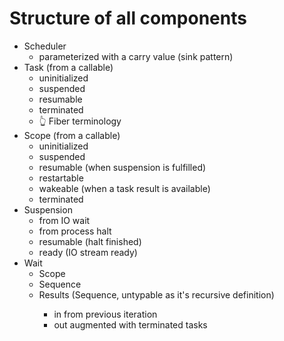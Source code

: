 # Structure of all components

- Scheduler
    - parameterized with a carry value (sink pattern)
- Task (from a callable)
    - uninitialized
    - suspended
    - resumable
    - terminated
    - 👆 Fiber terminology
- Scope (from a callable)
    - uninitialized
    - suspended
    - resumable (when suspension is fulfilled)
    - restartable
    - wakeable (when a task result is available)
    - terminated
- Suspension
    - from IO wait
    - from process halt
    - resumable (halt finished)
    - ready (IO stream ready)
- Wait
    - Scope
    - Sequence<Task>
    - Results (Sequence<mixed>, untypable as it's recursive definition)
        - in from previous iteration
        - out augmented with terminated tasks
